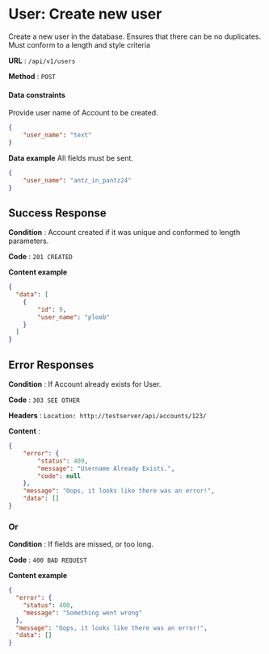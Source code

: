 # User: Create new user

Create a new user in the database. Ensures that there can be no duplicates. Must conform to a length and style criteria

**URL** : `/api/v1/users`

**Method** : `POST`

#### Data constraints

Provide user name of Account to be created.

```json
{
    "user_name": "text"
}
```

**Data example** All fields must be sent.

```json
{
    "user_name": "antz_in_pantz24"
}
```

## Success Response

**Condition** : Account created if it was unique and conformed to length parameters.

**Code** : `201 CREATED`

**Content example**

```json
{
  "data": [
    {
        "id": 9,
        "user_name": "ploob"
    }
  ]
}
```

## Error Responses

**Condition** : If Account already exists for User.

**Code** : `303 SEE OTHER`

**Headers** : `Location: http://testserver/api/accounts/123/`

**Content** :

```json
{
    "error": {
        "status": 409,
        "message": "Username Already Exists.",
        "code": null
    },
    "message": "Oops, it looks like there was an error!",
    "data": []
}
```

### Or

**Condition** : If fields are missed, or too long.

**Code** : `400 BAD REQUEST`

**Content example**

```json
{
  "error": {
    "status": 400,
    "message": "Something went wrong"
  },
  "message": "Oops, it looks like there was an error!",
  "data": []
}
```


